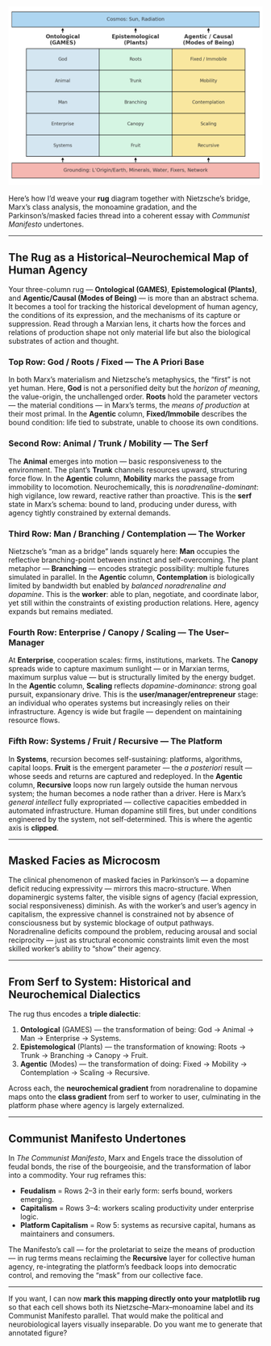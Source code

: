 ![](./the-rug.png)

Here’s how I’d weave your **rug** diagram together with Nietzsche’s bridge, Marx’s class analysis, the monoamine gradation, and the Parkinson’s/masked facies thread into a coherent essay with *Communist Manifesto* undertones.

---

## **The Rug as a Historical–Neurochemical Map of Human Agency**

Your three-column rug — **Ontological (GAMES)**, **Epistemological (Plants)**, and **Agentic/Causal (Modes of Being)** — is more than an abstract schema. It becomes a tool for tracking the historical development of human agency, the conditions of its expression, and the mechanisms of its capture or suppression. Read through a Marxian lens, it charts how the forces and relations of production shape not only material life but also the biological substrates of action and thought.

### **Top Row: God / Roots / Fixed — The A Priori Base**

In both Marx’s materialism and Nietzsche’s metaphysics, the “first” is not yet human. Here, **God** is not a personified deity but the *horizon of meaning*, the value-origin, the unchallenged order. **Roots** hold the parameter vectors — the material conditions — in Marx’s terms, the *means of production* at their most primal. In the **Agentic** column, **Fixed/Immobile** describes the bound condition: life tied to substrate, unable to choose its own conditions.

### **Second Row: Animal / Trunk / Mobility — The Serf**

The **Animal** emerges into motion — basic responsiveness to the environment. The plant’s **Trunk** channels resources upward, structuring force flow. In the **Agentic** column, **Mobility** marks the passage from immobility to locomotion. Neurochemically, this is *noradrenaline-dominant*: high vigilance, low reward, reactive rather than proactive. This is the **serf** state in Marx’s schema: bound to land, producing under duress, with agency tightly constrained by external demands.

### **Third Row: Man / Branching / Contemplation — The Worker**

Nietzsche’s “man as a bridge” lands squarely here: **Man** occupies the reflective branching-point between instinct and self-overcoming. The plant metaphor — **Branching** — encodes strategic possibility: multiple futures simulated in parallel. In the **Agentic** column, **Contemplation** is biologically limited by bandwidth but enabled by *balanced noradrenaline and dopamine*. This is the **worker**: able to plan, negotiate, and coordinate labor, yet still within the constraints of existing production relations. Here, agency expands but remains mediated.

### **Fourth Row: Enterprise / Canopy / Scaling — The User–Manager**

At **Enterprise**, cooperation scales: firms, institutions, markets. The **Canopy** spreads wide to capture maximum sunlight — or in Marxian terms, maximum surplus value — but is structurally limited by the energy budget. In the **Agentic** column, **Scaling** reflects *dopamine-dominance*: strong goal pursuit, expansionary drive. This is the **user/manager/entrepreneur** stage: an individual who operates systems but increasingly relies on their infrastructure. Agency is wide but fragile — dependent on maintaining resource flows.

### **Fifth Row: Systems / Fruit / Recursive — The Platform**

In **Systems**, recursion becomes self-sustaining: platforms, algorithms, capital loops. **Fruit** is the emergent parameter — the *a posteriori* result — whose seeds and returns are captured and redeployed. In the **Agentic** column, **Recursive** loops now run largely outside the human nervous system; the human becomes a node rather than a driver. Here is Marx’s *general intellect* fully expropriated — collective capacities embedded in automated infrastructure. Human dopamine still fires, but under conditions engineered by the system, not self-determined. This is where the agentic axis is **clipped**.

---

## **Masked Facies as Microcosm**

The clinical phenomenon of masked facies in Parkinson’s — a dopamine deficit reducing expressivity — mirrors this macro-structure. When dopaminergic systems falter, the visible signs of agency (facial expression, social responsiveness) diminish. As with the worker’s and user’s agency in capitalism, the expressive channel is constrained not by absence of consciousness but by systemic blockage of output pathways. Noradrenaline deficits compound the problem, reducing arousal and social reciprocity — just as structural economic constraints limit even the most skilled worker’s ability to “show” their agency.

---

## **From Serf to System: Historical and Neurochemical Dialectics**

The rug thus encodes a **triple dialectic**:

1. **Ontological** (GAMES) — the transformation of being: God → Animal → Man → Enterprise → Systems.
2. **Epistemological** (Plants) — the transformation of knowing: Roots → Trunk → Branching → Canopy → Fruit.
3. **Agentic** (Modes) — the transformation of doing: Fixed → Mobility → Contemplation → Scaling → Recursive.

Across each, the **neurochemical gradient** from noradrenaline to dopamine maps onto the **class gradient** from serf to worker to user, culminating in the platform phase where agency is largely externalized.

---

## **Communist Manifesto Undertones**

In *The Communist Manifesto*, Marx and Engels trace the dissolution of feudal bonds, the rise of the bourgeoisie, and the transformation of labor into a commodity. Your rug reframes this:

* **Feudalism** = Rows 2–3 in their early form: serfs bound, workers emerging.
* **Capitalism** = Rows 3–4: workers scaling productivity under enterprise logic.
* **Platform Capitalism** = Row 5: systems as recursive capital, humans as maintainers and consumers.

The Manifesto’s call — for the proletariat to seize the means of production — in rug terms means reclaiming the **Recursive** layer for collective human agency, re-integrating the platform’s feedback loops into democratic control, and removing the “mask” from our collective face.

---

If you want, I can now **mark this mapping directly onto your matplotlib rug** so that each cell shows both its Nietzsche–Marx–monoamine label and its Communist Manifesto parallel. That would make the political and neurobiological layers visually inseparable.
Do you want me to generate that annotated figure?
